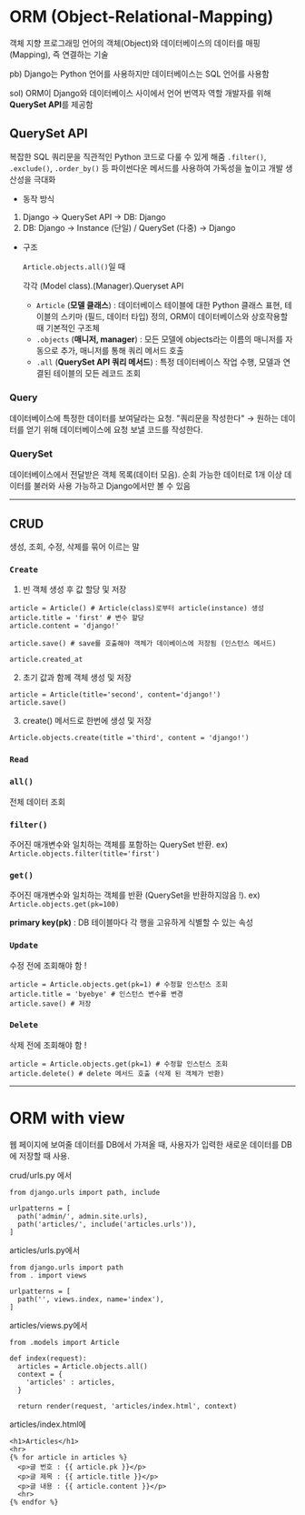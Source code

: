 # ORM (Object-Relational-Mapping)
객체 지향 프로그래밍 언어의 객체(Object)와 데이터베이스의 데이터를 매핑(Mapping), 즉 연결하는 기술

pb) Django는 Python 언어를 사용하지만 데이터베이스는 SQL 언어를 사용함

sol) ORM이 Django와 데이터베이스 사이에서 언어 번역자 역할
개발자를 위해 **QuerySet API**를 제공함

## QuerySet API
복잡한 SQL 쿼리문을 직관적인 Python 코드로 다룰 수 있게 해줌
`.filter()`, `.exclude()`, `.order_by()` 등 파이썬다운 메서드를 사용하여 가독성을 높이고 개발 생산성을 극대화

- 동작 방식 
1) Django → QuerySet API → DB: Django
2) DB: Django → Instance (단일) / QuerySet (다중) → Django

- 구조

  `Article.objects.all()`일 때

  각각 (Model class).(Manager).Queryset API

  - `Article` (**모델 클래스**) : 데이터베이스 테이블에 대한 Python 클래스 표현, 테이블의 스키마 (필드, 데이터 타입) 정의, ORM이 데이터베이스와 상호작용할 때 기본적인 구조체
  - `.objects` (**매니저, manager**) : 모든 모델에 objects라는 이름의 매니저를 자동으로 추가, 매니저를 통해 쿼리 메서드 호출
  - `.all` (**QuerySet API 쿼리 메서드**) : 특정 데이터베이스 작업 수행, 모델과 연결된 테이블의 모든 레코드 조회

### Query
데이터베이스에 특정한 데이터를 보여달라는 요청.
"쿼리문을 작성한다" → 원하는 데이터를 얻기 위해 데이터베이스에 요청 보낼 코드를 작성한다. 

### QuerySet
데이터베이스에서 전달받은 객체 목록(데이터 모음). 순회 가능한 데이터로 1개 이상 데이터를 불러와 사용 가능하고 Django에서만 볼 수 있음

---

## CRUD 
생성, 조회, 수정, 삭제를 묶어 이르는 말

### `Create`
1) 빈 객체 생성 후 값 할당 및 저장
```
article = Article() # Article(class)로부터 article(instance) 생성
article.title = 'first' # 변수 할당 
article.content = 'django!'

article.save() # save를 호출해야 객체가 데이베이스에 저장됨 (인스턴스 메서드)

article.created_at
```

2) 초기 값과 함께 객체 생성 및 저장
```
article = Article(title='second', content='django!')
article.save()
```

3) create() 메서드로 한번에 생성 및 저장
```
Article.objects.create(title ='third', content = 'django!')
```

### `Read`
### `all()`
전체 데이터 조회

### `filter()`
주어진 매개변수와 일치하는 객체를 포함하는 QuerySet 반환.
ex) `Article.objects.filter(title='first')`

### `get()`
주어진 매개변수와 일치하는 객체를 반환 (QuerySet을 반환하지않음 !).
ex) `Article.objects.get(pk=100)`

**primary key(pk)** : DB 테이블마다 각 행을 고유하게 식별할 수 있는 속성


### `Update`
수정 전에 조회해야 함 !
```
article = Article.objects.get(pk=1) # 수정할 인스턴스 조회
article.title = 'byebye' # 인스턴스 변수를 변경
article.save() # 저장
```

### `Delete`
삭제 전에 조회해야 함 !
```
article = Article.objects.get(pk=1) # 수정할 인스턴스 조회
article.delete() # delete 메서드 호출 (삭제 된 객체가 반환)
```

---

# ORM with view
웹 페이지에 보여줄 데이터를 DB에서 가져올 때, 사용자가 입력한 새로운 데이터를 DB에 저장할 때 사용.

crud/urls.py 에서
```
from django.urls import path, include

urlpatterns = [
  path('admin/', admin.site.urls),
  path('articles/', include('articles.urls')),
]
```

articles/urls.py에서
```
from django.urls import path
from . import views

urlpatterns = [
  path('', views.index, name='index'),
]
```

articles/views.py에서
```
from .models import Article

def index(request):
  articles = Article.objects.all()
  context = {
    'articles' : articles,
  }

  return render(request, 'articles/index.html', context)
```

articles/index.html에
```
<h1>Articles</h1>
<hr>
{% for article in articles %}
  <p>글 번호 : {{ article.pk }}</p>
  <p>글 제목 : {{ article.title }}</p>
  <p>글 내용 : {{ article.content }}</p>
  <hr>
{% endfor %}
```

